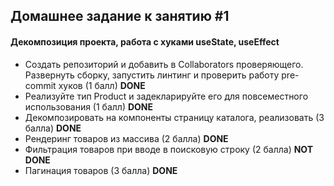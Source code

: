 ## Домашнее задание к занятию #1

#### Декомпозиция проекта, работа с хуками useState, useEffect

-   Создать репозиторий и добавить в Collaborators проверяющего. Развернуть сборку, запустить линтинг и
    проверить работу pre-commit хуков (1 балл)
    **DONE**
-   Реализуйте тип Product и задекларируйте его для повсеместного использования (1 балл)
    **DONE**
-   Декомпозировать на компоненты страницу каталога, реализовать (3 балла)
    **DONE**
-   Рендеринг товаров из массива (2 балла)
    **DONE**
-   Фильтрация товаров при вводе в поисковую строку (2 балла)
    **NOT DONE**
-   Пагинация товаров (3 балла)
    **DONE**
